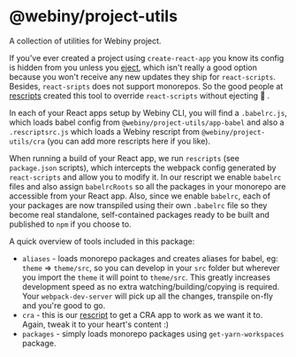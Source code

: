 # @webiny/project-utils
A collection of utilities for Webiny project.

If you've ever created a project using `create-react-app` you know its config is hidden from you unless you [eject](https://create-react-app.dev/docs/available-scripts#npm-run-eject), which isn't really a good option because you won't receive any new updates they ship for `react-scripts`. Besides, `react-sripts` does not support monorepos. So the good people at [rescripts](https://github.com/harrysolovay/rescripts) created this tool to override `react-scripts` without ejecting 🎉 .

In each of your React apps setup by Webiny CLI, you will find a `.babelrc.js`, which loads babel config from `@webiny/project-utils/app-babel` and also a `.rescriptsrc.js` which loads a Webiny rescript from `@webiny/project-utils/cra` (you can add more rescripts here if you like).

When running a build of your React app, we run `rescripts` (see `package.json` scripts), which intercepts the webpack config generated by `react-scripts` and allow you to modify it. In our rescript we enable `babelrc` files and also assign `babelrcRoots` so all the packages in your monorepo are accessible from your React app. Also, since we enable `babelrc`, each of your packages are now transpiled using their own `.babelrc` file so they become real standalone, self-contained packages ready to be built and  published to `npm` if you choose to.

A quick overview of tools included in this package:

- `aliases` - loads monorepo packages and creates aliases for babel, eg: `theme` => `theme/src`, so you can develop in your `src` folder but wherever you import the `theme` it will point to `theme/src`. This greatly increases development speed as no extra watching/building/copying is required. Your `webpack-dev-server` will pick up all the changes, transpile on-fly and you're good to go.
- `cra` - this is our [rescript](https://github.com/harrysolovay/rescripts#rescript-structure) to get a CRA app to work as we want it to. Again, tweak it to your heart's content :)
- `packages` - simply loads monorepo packages using `get-yarn-workspaces` package.